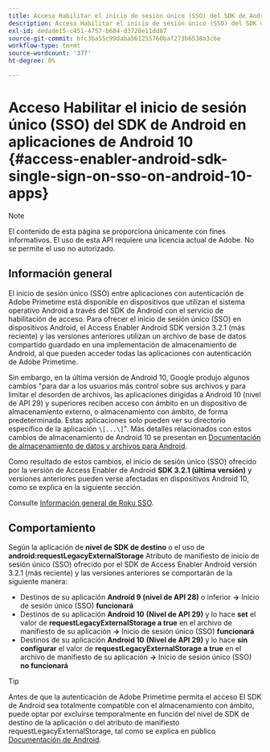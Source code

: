 ```yaml
---
title: Acceso Habilitar el inicio de sesión único (SSO) del SDK de Android en aplicaciones de Android 10
description: Acceso Habilitar el inicio de sesión único (SSO) del SDK de Android en aplicaciones de Android 10
exl-id: dedade15-c451-4757-b684-d3728e11dd87
source-git-commit: bfc3ba55c99daba561255760baf273b6538a3c6e
workflow-type: tm+mt
source-wordcount: '377'
ht-degree: 0%

---
```


# Acceso Habilitar el inicio de sesión único (SSO) del SDK de Android en aplicaciones de Android 10 {#access-enabler-android-sdk-single-sign-on-sso-on-android-10-apps}

>[!NOTE]
>
>El contenido de esta página se proporciona únicamente con fines informativos. El uso de esta API requiere una licencia actual de Adobe. No se permite el uso no autorizado.

## Información general

El inicio de sesión único (SSO) entre aplicaciones con autenticación de Adobe Primetime está disponible en dispositivos que utilizan el sistema operativo Android a través del SDK de Android con el servicio de habilitación de acceso. Para ofrecer el inicio de sesión único (SSO) en dispositivos Android, el Access Enabler Android SDK versión 3.2.1 (más reciente) y las versiones anteriores utilizan un archivo de base de datos compartido guardado en una implementación de almacenamiento de Android, al que pueden acceder todas las aplicaciones con autenticación de Adobe Primetime.

Sin embargo, en la última versión de Android 10, Google produjo algunos cambios &quot;para dar a los usuarios más control sobre sus archivos y para limitar el desorden de archivos, las aplicaciones dirigidas a Android 10 (nivel de API 29) y superiores reciben acceso con ámbito en un dispositivo de almacenamiento externo, o almacenamiento con ámbito, de forma predeterminada. Estas aplicaciones solo pueden ver su directorio específico de la aplicación `\[...\]`&quot;. Más detalles relacionados con estos cambios de almacenamiento de Android 10 se presentan en [Documentación de almacenamiento de datos y archivos para Android](https://developer.android.com/training/data-storage/files/external-scoped).

Como resultado de estos cambios, el inicio de sesión único (SSO) ofrecido por la versión de Access Enabler de Android **SDK 3.2.1 (última versión)** y versiones anteriores pueden verse afectadas en dispositivos Android 10, como se explica en la siguiente sección.

Consulte [Información general de Roku SSO](/help/authentication/roku-sso-overview.md).

## Comportamiento

Según la aplicación de **nivel de SDK de destino** o el uso de **android:requestLegacyExternalStorage** Atributo de manifiesto de inicio de sesión único (SSO) ofrecido por el SDK de Access Enabler Android versión 3.2.1 (más reciente) y las versiones anteriores se comportarán de la siguiente manera:

- Destinos de su aplicación **Android 9 (nivel de API 28)** o inferior **-\>** Inicio de sesión único (SSO) **funcionará**
- Destinos de su aplicación **Android 10** **(Nivel de API 29)** y lo hace **set** el valor de **requestLegacyExternalStorage a true** en el archivo de manifiesto de su aplicación **-\>** Inicio de sesión único (SSO) **funcionará**
- Destinos de su aplicación **Android 10** **(Nivel de API 29)** y lo hace **sin configurar** el valor de **requestLegacyExternalStorage a true** en el archivo de manifiesto de su aplicación **-\>** Inicio de sesión único (SSO) **no funcionará**


>[!TIP]
>
> Antes de que la autenticación de Adobe Primetime permita el acceso El SDK de Android sea totalmente compatible con el almacenamiento con ámbito, puede optar por excluirse temporalmente en función del nivel de SDK de destino de la aplicación o del atributo de manifiesto requestLegacyExternalStorage, tal como se explica en público [Documentación de Android](https://developer.android.com/training/data-storage/files/external-scoped#opt-out-of-scoped-storage).
